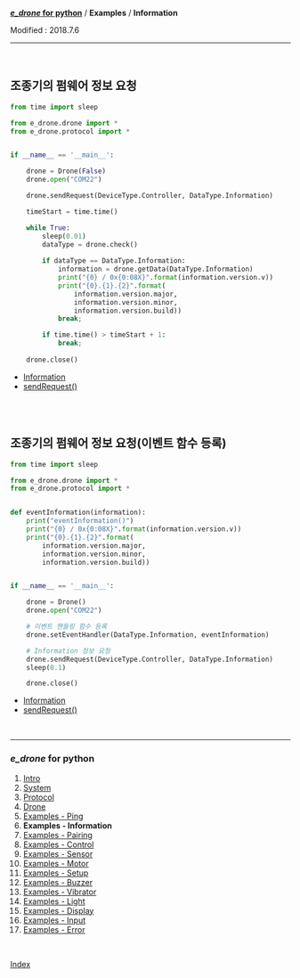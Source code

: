 **[*e_drone* for python](index.md)** / **Examples** / **Information**

Modified : 2018.7.6

---

<br>


## <a name="Information">조종기의 펌웨어 정보 요청</a>

```py
from time import sleep

from e_drone.drone import *
from e_drone.protocol import *


if __name__ == '__main__':

    drone = Drone(False)
    drone.open("COM22")

    drone.sendRequest(DeviceType.Controller, DataType.Information)

    timeStart = time.time()

    while True:
        sleep(0.01)
        dataType = drone.check()
        
        if dataType == DataType.Information:
            information = drone.getData(DataType.Information)
            print("{0} / 0x{0:08X}".format(information.version.v))
            print("{0}.{1}.{2}".format(
                information.version.major,
                information.version.minor,
                information.version.build))
            break;

        if time.time() > timeStart + 1:
            break;
    
    drone.close()
```

- [Information](03_protocol.md#Information)
- [sendRequest()](04_drone.md#sendRequest)


<br>
<br>


## <a name="Class_Information">조종기의 펌웨어 정보 요청(이벤트 함수 등록)</a>

```py
from time import sleep

from e_drone.drone import *
from e_drone.protocol import *


def eventInformation(information):
    print("eventInformation()")
    print("{0} / 0x{0:08X}".format(information.version.v))
    print("{0}.{1}.{2}".format(
        information.version.major,
        information.version.minor,
        information.version.build))


if __name__ == '__main__':

    drone = Drone()
    drone.open("COM22")

    # 이벤트 핸들링 함수 등록
    drone.setEventHandler(DataType.Information, eventInformation)

    # Information 정보 요청
    drone.sendRequest(DeviceType.Controller, DataType.Information)
    sleep(0.1)

    drone.close()
```

- [Information](03_protocol.md#Information)
- [sendRequest()](04_drone.md#sendRequest)


<br>


---

<h3><i>e_drone</i> for python</H3>

 1. [Intro](01_intro.md)
 2. [System](02_system.md)
 3. [Protocol](03_protocol.md)
 4. [Drone](04_drone.md)
 5. [Examples - Ping](examples_01_ping.md)
 6. **Examples - Information**
 7. [Examples - Pairing](examples_03_pairing.md)
 8. [Examples - Control](examples_04_control.md)
 9. [Examples - Sensor](examples_05_sensor.md)
10. [Examples - Motor](examples_06_motor.md)
11. [Examples - Setup](examples_07_setup.md)
12. [Examples - Buzzer](examples_08_buzzer.md)
13. [Examples - Vibrator](examples_09_vibrator.md)
14. [Examples - Light](examples_10_light.md)
15. [Examples - Display](examples_11_display.md)
16. [Examples - Input](examples_12_input.md)
17. [Examples - Error](examples_13_error.md)

<br>

[Index](index.md)
